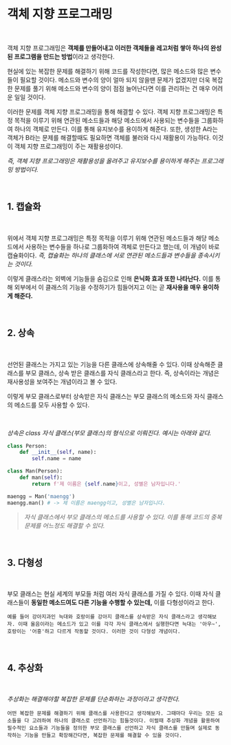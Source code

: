 # **객체 지향 프로그래밍**

<br>

객체 지향 프로그래밍은 **객체를 만들어내고 이러한 객체들을 레고처럼 쌓아 하나의 완성된 프로그램을 만드는 방법**이라고 생각한다.

현실에 있는 복잡한 문제를 해결하기 위해 코드를 작성한다면, 많은 메소드와 많은 변수들이 필요할 것이다. 메소드와 변수의 양이 얼마 되지 않을땐 문제가 없겠지만 더욱 복잡한 문제를 풀기 위해 메소드와 변수의 양이 점점 늘어난다면 이를 관리하는 건 매우 어려운 일일 것이다.

이러한 문제를 객체 지향 프로그래밍을 통해 해결할 수 있다. 객체 지향 프로그래밍은 특정 목적을 이루기 위해 연관된 메소드들과 해당 메소드에서 사용되는 변수들을 그룹화하여 하나의 객체로 만든다. 이를 통해 유지보수를 용이하게 해준다. 또한, 생성한 A라는 객체가 B라는 문제를 해결할때도 필요하면 객체를 불러와 다시 재활용이 가능하다. 이것이 객체 지향 프로그래밍이 주는 재활용성이다.

*즉, 객체 지향 프로그래밍은 재활용성을 올려주고 유지보수를 용이하게 해주는 프로그래밍 방법이다.*

<br>

## **1. 캡슐화**

<br>

위에서 객체 지향 프로그래밍은 특정 목적을 이루기 위해 연관된 메소드들과 해당 메소드에서 사용하는 변수들을 하나로 그룹화하여 객체로 만든다고 했는데, 이 개념이 바로 캡슐화이다. *즉, 캡슐화는 하나의 클래스에 서로 연관된 메소드들과 변수들을 종속시키는 것이다.*

이렇게 클래스라는 외벽에 기능들을 숨김으로 인해 **은닉화 효과 또한 나타난다.** 이를 통해 외부에서 이 클래스의 기능을 수정하기가 힘들어지고 이는 곧 **재사용을 매우 용이하게 해준다.**

<br>

## **2. 상속**

<br>

선언된 클래스는 가지고 있는 기능을 다른 클래스에 상속해줄 수 있다. 이때 상속해준 클래스를 부모 클래스, 상속 받은 클래스를 자식 클래스라고 한다. 즉, 상속이라는 개념은 재사용성을 보여주는 개념이라고 볼 수 있다.

이렇게 부모 클래스로부터 상속받은 자식 클래스는 부모 클래스의 메소드와 자식 클래스의 메소드를 모두 사용할 수 있다.

<br>

*상속은 class 자식 클래스(부모 클래스)의 형식으로 이뤄진다. 예시는 아래와 같다.*


```python
class Person:
    def __init__(self, name):
        self.name = name

class Man(Person):
    def man(self):
        return f'제 이름은 {self.name}이고, 성별은 남자입니다.'

maengg = Man('maengg')
maengg.man() # -> 제 이름은 maengg이고, 성별은 남자입니다.
```
>*자식 클래스에서 부모 클래스의 메소드를 사용할 수 있다. 이를 통해 코드의 중복 문제를 어느정도 해결할 수 있다.*

<br>

## **3. 다형성**

<br>

부모 클래스는 현실 세계의 부모들 처럼 여러 자식 클래스를 가질 수 있다. 이때 자식 클래스들이 **동일한 메소드여도 다른 기능을 수행할 수 있는데,** 이를 다형성이라고 한다.

    예를 들어 강아지과인 늑대와 호랑이를 강아지 클래스를 상속받은 자식 클래스라고 생각해보자. 이때 울음이라는 메소드가 있고 이를 각각 자식 클래스에서 실행한다면 늑대는 '아우~', 호랑이는 '어흥'하고 다르게 작동할 것이다. 이러한 것이 다형성 개념이다.

<br>

## **4. 추상화**

<br>

*추상화는 해결해야할 복잡한 문제를 단순화하는 과정이라고 생각한다.*

    어떤 복잡한 문제를 해결하기 위해 클래스를 사용한다고 생각해보자. 그때마다 우리는 모든 요소들을 다 고려하여 하나의 클래스로 선언하기는 힘들것이다. 이럴때 추상화 개념을 활용하여 필수적인 요소들과 기능들을 정의한 부모 클래스를 선언하고 자식 클래스를 만들며 실제로 동작하는 기능을 만들고 확장해간다면, 복잡한 문제를 해결할 수 있을 것이다.